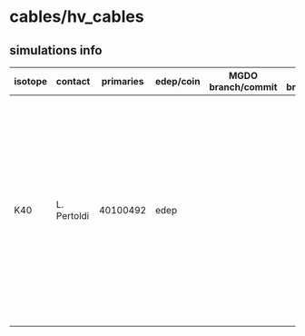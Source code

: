 # cables/hv_cables

## simulations info

| isotope | contact     | primaries | edep/coin | MGDO branch/commit | MaGe branch/commmit | notes |
| ------- | ----------- | --------- | --------- | ------------------ | --------------------| ----- |
| K40     | L. Pertoldi | 40100492  | edep      |                    |                     | The number of primaries is calculated such that if you put together *all* the four parts in the cables volume (i.e. hv_cables, hv_at_holder, sig_cables and sig_at_holders) you get 1E08 primaries uniformly distributed al over the complete volume |
